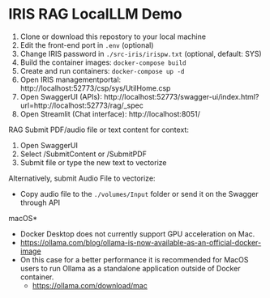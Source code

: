 # IRIS RAG LocalLLM Demo
 1. Clone or download this repostory to your local machine
 2. Edit the front-end port in `.env` (optional)
 3. Change IRIS password in `./src-iris/irispw.txt` (optional, default: SYS)
 4. Build the container images: `docker-compose build`
 5. Create and run containers: `docker-compose up -d`
 6. Open IRIS managementportal: http://localhost:52773/csp/sys/UtilHome.csp
 7. Open SwaggerUI (APIs): http://localhost:52773/swagger-ui/index.html?url=http://localhost:52773/rag/_spec
 8. Open Streamlit (Chat interface): http://localhost:8051/

RAG
 Submit PDF/audio file or text content for context:
 1. Open SwaggerUI
 2. Select /SubmitContent or /SubmitPDF
 3. Submit file or type the new text to vectorize
 
 Alternatively, submit Audio File to vectorize:
 - Copy audio file to the `./volumes/Input` folder or send it on the Swagger through API

macOS*

 - Docker Desktop does not currently support GPU acceleration on Mac.
  - https://ollama.com/blog/ollama-is-now-available-as-an-official-docker-image
 - On this case for a better performance it is recommended for MacOS users to run Ollama as a standalone application outside of Docker container.
   - https://ollama.com/download/mac
